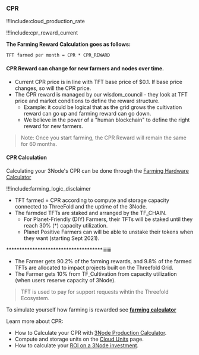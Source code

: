 ### CPR

!!!include:cloud_production_rate

!!!include:cpr_reward_current

**The Farming Reward Calculation goes as follows:**

```
TFT farmed per month = CPR * CPR_REWARD
```

#### CPR Reward can change for new farmers and nodes over time.

- Current CPR price is in line with TFT base price of $0.1. If base price changes, so will the CPR price.
- The CPR reward is managed by our wisdom_council - they look at TFT price and market conditions to define the reward structure.
  - Example: it could be logical that as the grid grows the cultivation reward can go up and farming reward can go down.
  - We believe in the power of a "human blockchain" to define the right reward for new farmers.

> Note: Once you start farming, the CPR Reward will remain the same for 60 months.

#### CPR Calculation

Calculating your 3Node's CPR can be done through the [Farming Hardware Calculator](farming_hardware_calculator)

!!!include:farming_logic_disclaimer

- TFT farmed = CPR according to compute and storage capacity connected to ThreeFold and the uptime of the 3Node.
- The farmded TFTs are staked and arranged by the TF_CHAIN. 
  - For Planet-Friendly (DIY) Farmers, their TFTs will be staked until they reach 30% (\*) capacity utilization. 
  - Planet Positive Farmers can will be able to unstake their tokens when they want (starting Sept 2021).

*************************************iiiiiii



- The Farmer gets 90.2% of the farming rewards, and 9.8% of the farmed TFTs are allocated to impact projects built on the Threefold Grid. 
- The Farmer gets 10% from TF_Cultivation from capacity utilization (when users reserve capacity of 3Node).

> TFT is used to pay for support requests wihtin the Threefold Ecosystem.

To simulate yourself how farming is rewarded see **[farming calculator](farming_calculator)**

Learn more about CPR:
- How to Calculate your CPR with [3Node Production Calculator](farming_hardware_calculator).
- Compute and storage units on the [Cloud Units](cloud_units) page.
- How to calculate your [ROI on a 3Node investment](farming_calculator).
